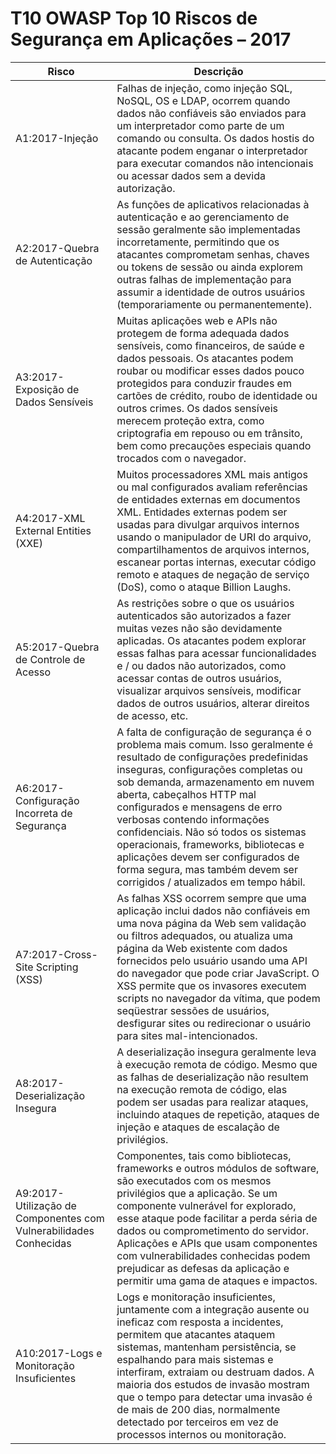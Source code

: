 # T10 OWASP Top 10 Riscos de Segurança em Aplicações – 2017

| Risco | Descrição | 
| -- | -- |
| A1:2017-Injeção | Falhas de injeção, como injeção SQL, NoSQL, OS e LDAP, ocorrem quando dados não confiáveis são enviados para um interpretador como parte de um comando ou consulta. Os dados hostis do atacante podem enganar o interpretador para executar comandos não intencionais ou acessar dados sem a devida autorização. |
| A2:2017-Quebra de Autenticação | As funções de aplicativos relacionadas à autenticação e ao gerenciamento de sessão geralmente são implementadas incorretamente, permitindo que os atacantes comprometam senhas, chaves ou tokens de sessão ou ainda explorem outras falhas de implementação para assumir a identidade de outros usuários (temporariamente ou permanentemente). |
| A3:2017-Exposição de Dados Sensíveis | Muitas aplicações web e APIs não protegem de forma adequada dados sensíveis, como financeiros, de saúde e dados pessoais. Os atacantes podem roubar ou modificar esses dados pouco protegidos para conduzir fraudes em cartões de crédito, roubo de identidade ou outros crimes. Os dados sensíveis merecem proteção extra, como criptografia em repouso ou em trânsito, bem como precauções especiais quando trocados com o navegador. |
| A4:2017-XML External Entities (XXE) | Muitos processadores XML mais antigos ou mal configurados avaliam referências de entidades externas em documentos XML. Entidades externas podem ser usadas para divulgar arquivos internos usando o manipulador de URI do arquivo, compartilhamentos de arquivos internos, escanear portas internas, executar código remoto e ataques de negação de serviço (DoS), como o ataque Billion Laughs. |
| A5:2017-Quebra de Controle de Acesso | As restrições sobre o que os usuários autenticados são autorizados a fazer muitas vezes não são devidamente aplicadas. Os atacantes podem explorar essas falhas para acessar funcionalidades e / ou dados não autorizados, como acessar contas de outros usuários, visualizar arquivos sensíveis, modificar dados de outros usuários, alterar direitos de acesso, etc. |
| A6:2017-Configuração Incorreta de Segurança | A falta de configuração de segurança é o problema mais comum. Isso geralmente é resultado de configurações predefinidas inseguras, configurações completas ou sob demanda, armazenamento em nuvem aberta, cabeçalhos HTTP mal configurados e mensagens de erro verbosas contendo informações confidenciais. Não só todos os sistemas operacionais, frameworks, bibliotecas e aplicações devem ser configurados de forma segura, mas também devem ser corrigidos / atualizados em tempo hábil. |
| A7:2017-Cross-Site Scripting (XSS) | As falhas XSS ocorrem sempre que uma aplicação inclui dados não confiáveis em uma nova página da Web sem validação ou filtros adequados, ou atualiza uma página da Web existente com dados fornecidos pelo usuário usando uma API do navegador que pode criar JavaScript. O XSS permite que os invasores executem scripts no navegador da vítima, que podem seqüestrar sessões de usuários, desfigurar sites ou redirecionar o usuário para sites mal-intencionados. |
| A8:2017-Deserialização Insegura | A deserialização insegura geralmente leva à execução remota de código. Mesmo que as falhas de deserialização não resultem na execução remota de código, elas podem ser usadas para realizar ataques, incluindo ataques de repetição, ataques de injeção e ataques de escalação de privilégios. |
| A9:2017-Utilização de Componentes com Vulnerabilidades Conhecidas | Componentes, tais como bibliotecas, frameworks e outros módulos de software, são executados com os mesmos privilégios que a aplicação. Se um componente vulnerável for explorado, esse ataque pode facilitar a perda séria de dados ou comprometimento do servidor. Aplicações e APIs que usam componentes com vulnerabilidades conhecidas podem prejudicar as defesas da aplicação e permitir uma gama de ataques e impactos. |
| A10:2017-Logs e Monitoração Insuficientes | Logs e monitoração insuficientes, juntamente com a integração ausente ou ineficaz com resposta a incidentes, permitem que atacantes ataquem sistemas, mantenham persistência, se espalhando para mais sistemas e interfiram, extraiam ou destruam dados. A maioria dos estudos de invasão mostram que o tempo para detectar uma invasão é de mais de 200 dias, normalmente detectado por terceiros em vez de processos internos ou monitoração. |
